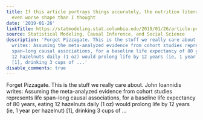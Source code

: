 ```yaml
---
title: If this article portrays things accurately, the nutrition literature is in
  even worse shape than I thought
date: '2019-01-26'
linkTitle: https://statmodeling.stat.columbia.edu/2019/01/26/article-portrays-things-accurately-nutrition-literature-even-worse-shape-thought/
source: Statistical Modeling, Causal Inference, and Social Science
description: 'Forget Pizzagate. This is the stuff we really care about. John Ioannidis
  writes: Assuming the meta-analyzed evidence from cohort studies represents life
  span–long causal associations, for a baseline life expectancy of 80 years, eating
  12 hazelnuts daily (1 oz) would prolong life by 12 years (ie, 1 year per hazelnut)
  [1], drinking 3 cups of ...'
disable_comments: true
---
```

Forget Pizzagate. This is the stuff we really care about. John Ioannidis writes: Assuming the meta-analyzed evidence from cohort studies represents life span–long causal associations, for a baseline life expectancy of 80 years, eating 12 hazelnuts daily (1 oz) would prolong life by 12 years (ie, 1 year per hazelnut) [1], drinking 3 cups of ...